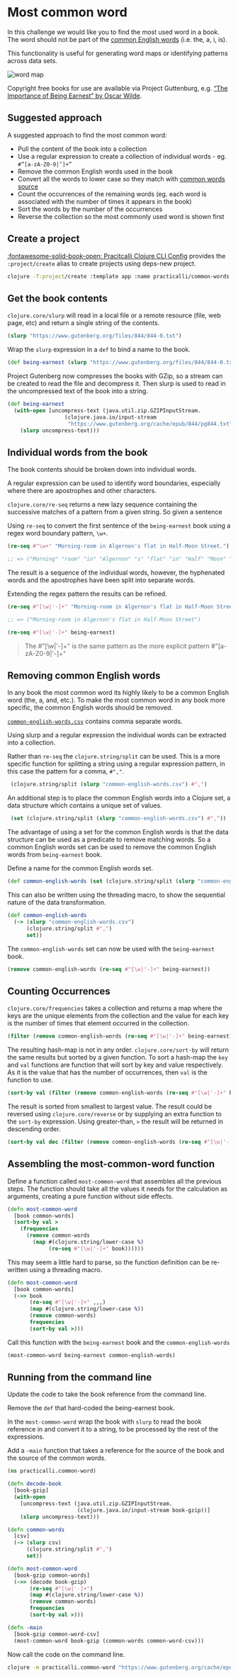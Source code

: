 # Most common word

In this challenge we would like you to find the most used word in a book. The word should not be part of the [common English words](common-english-words.csv) (i.e. the, a, i, is).

This functionality is useful for generating word maps or identifying patterns across data sets.

![word map](/images/word-cloud-big-data.png)

Copyright free books for use are available via Project Guttenburg, e.g. [“The Importance of Being Earnest” by Oscar Wilde](http://www.gutenberg.org/cache/epub/844/pg844.txt).

## Suggested approach

A suggested approach to find the most common word:

* Pull the content of the book into a collection
* Use a regular expression to create a collection of individual words - eg. `#”[a-zA-Z0-9|’]+”`
* Remove the common English words used in the book
* Convert all the words to lower case so they match with [common words source](common-english-words.csv)
* Count the occurrences of the remaining words (eg. each word is associated with the number of times it appears in the book)
* Sort the words by the number of the occurrences
* Reverse the collection so the most commonly used word is shown first


## Create a project

[:fontawesome-solid-book-open: Pracitcalli Clojure CLI Config](/clojure/clojure-cli/practicalli-config/) provides the `:project/create` alias to create projects using deps-new project.

```bash
clojure -T:project/create :template app :name practicalli/common-words
```


## Get the book contents
`clojure.core/slurp` will read in a local file or a remote resource (file, web page, etc) and return a single string of the contents.

```clojure
(slurp "https://www.gutenberg.org/files/844/844-0.txt")
```

Wrap the `slurp` expression in a `def` to bind a name to the book.

```clojure
(def being-earnest (slurp "https://www.gutenberg.org/files/844/844-0.txt"))
```

Project Gutenberg now compresses the books with GZip, so a stream can be created to read the file and decompress it.  Then slurp is used to read in the uncompressed text of the book into a string.

```clojure
(def being-earnest
  (with-open [uncompress-text (java.util.zip.GZIPInputStream.
                  (clojure.java.io/input-stream
                   "https://www.gutenberg.org/cache/epub/844/pg844.txt"))]
    (slurp uncompress-text)))
 ```


## Individual words from the book

The book contents should be broken down into individual words.

A regular expression can be used to identify word boundaries, especially where there are apostrophes and other characters.

`clojure.core/re-seq` returns a new lazy sequence containing the successive matches of a pattern from a given string.  So given a sentence

Using `re-seq` to convert the first sentence of the `being-earnest` book using a regex word boundary pattern, `\w+`.

```clojure
(re-seq #"\w+" "Morning-room in Algernon's flat in Half-Moon Street.")

;; => ("Morning" "room" "in" "Algernon" "s" "flat" "in" "Half" "Moon" "Street")
```

The result is a sequence of the individual words, however, the hyphenated words and the apostrophes have been split into separate words.

Extending the regex pattern the results can be refined.
```clojure
(re-seq #"[\w|'-]+" "Morning-room in Algernon's flat in Half-Moon Street.")

;; => ("Morning-room in Algernon's flat in Half-Moon Street")
```

```clojure
(re-seq #"[\w|'-]+" being-earnest)
```

> The #"[\w|'-]+" is the same pattern as the more explicit pattern #"[a-zA-Z0-9|'-]+"


## Removing common English words

In any book the most common word its highly likely to be a common English word (the, a, and, etc.).  To make the most common word in any book more specific, the common English words should be removed.

[`common-english-words.csv`](common-english-words.csv) contains comma separate words.

Using slurp and a regular expression the individual words can be extracted into a collection.

Rather than `re-seq` the `clojure.string/split` can be used.  This is a more specific function for splitting a string using a regular expression pattern, in this case the pattern for a comma, `#","`.

```clojure
 (clojure.string/split (slurp "common-english-words.csv") #",")
```

An additional step is to place the common English words into a Clojure set, a data structure which contains a unique set of values.

```clojure
 (set (clojure.string/split (slurp "common-english-words.csv") #","))
```

The advantage of using a set for the common English words is that the data structure can be used as a predicate to remove matching words.  So a common English words set can be used to remove the common English words from `being-earnest` book.

Define a name for the common English words set.

```clojure
(def common-english-words (set (clojure.string/split (slurp "common-english-words.csv") #",")))
```

This can also be written using the threading macro, to show the sequential nature of the data transformation.

```clojure
(def common-english-words
  (-> (slurp "common-english-words.csv")
      (clojure.string/split #",")
      set))
```

The `common-english-words` set can now be used with the `being-earnest` book.

```clojure
(remove common-english-words (re-seq #"[\w|'-]+" being-earnest))
```

## Counting Occurrences

`clojure.core/frequencies` takes a collection and returns a map where the keys are the unique elements from the collection and the value for each key is the number of times that element occurred in the collection.


```clojure
(filter (remove common-english-words (re-seq #"[\w|'-]+" being-earnest)))
```

The resulting hash-map is not in any order.  `clojure.core/sort-by` will return the same results but sorted by a given function.  To sort a hash-map the `key` and `val` functions are function that will sort by key and value respectively.  As it is the value that has the number of occurrences, then `val` is the function to use.

```clojure
(sort-by val (filter (remove common-english-words (re-seq #"[\w|'-]+" being-earnest))))
```

The result is sorted from smallest to largest value.  The result could be reversed using `clojure.core/reverse` or by supplying an extra function to the `sort-by` expression.  Using greater-than, `>` the result will be returned in descending order.

```clojure
(sort-by val dec (filter (remove common-english-words (re-seq #"[\w|'-]+" being-earnest))))
```

## Assembling the most-common-word function

Define a function called `most-common-word` that assembles all the previous steps.  The function should take all the values it needs for the calculation as arguments, creating a pure function without side effects.

```clojure
(defn most-common-word
  [book common-words]
  (sort-by val >
    (frequencies
      (remove common-words
        (map #(clojure.string/lower-case %)
             (re-seq #"[\w|'-]+" book))))))
```

This may seem a little hard to parse, so the function definition can be re-written using a threading macro.

```clojure
(defn most-common-word
  [book common-words]
  (->> book
       (re-seq #"[\w|'-]+" ,,,)
       (map #(clojure.string/lower-case %))
       (remove common-words)
       frequencies
       (sort-by val >)))
```

Call this function with the `being-earnest` book and the `common-english-words`

```clojure
(most-common-word being-earnest common-english-words)
```


## Running from the command line

Update the code to take the book reference from the command line.

Remove the `def` that hard-coded the being-earnest book.

In the `most-common-word` wrap the book with `slurp` to read the book reference in and convert it to a string, to be processed by the rest of the expressions.

Add a `-main` function that takes a reference for the source of the book and the source of the common words.

```clojure
(ns practicalli.common-word)

(defn decode-book
  [book-gzip]
  (with-open
    [uncompress-text (java.util.zip.GZIPInputStream.
                      (clojure.java.io/input-stream book-gzip))]
    (slurp uncompress-text)))

(defn common-words
  [csv]
  (-> (slurp csv)
      (clojure.string/split #",")
      set))

(defn most-common-word
  [book-gzip common-words]
  (->> (decode book-gzip)
       (re-seq #"[\w|'-]+")
       (map #(clojure.string/lower-case %))
       (remove common-words)
       frequencies
       (sort-by val >)))

(defn -main
  [book-gzip common-word-csv]
  (most-common-word book-gzip (common-words common-word-csv)))
```

Now call the code on the command line.

```bash
clojure -m practicalli.common-word "https://www.gutenberg.org/cache/epub/844/pg844.txt" "common-english-words.csv"
```
